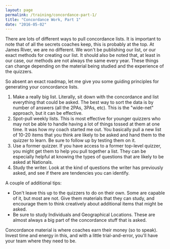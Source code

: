 ```yaml
---
layout: page
permalink: /training/concordance-part-1/
title: "Concordance Work, Part 1"
date: "2016-05-02"
---
```


There are lots of different ways to pull concordance lists. It is important to note that of all the secrets coaches keep, this is probably at the top. At James River, we are no different. We won't be publishing our list, or our exact methods for creating our list. It should also be noted that, at least in our case, our methods are not always the same every year. These things can change depending on the material being studied and the experience of the quizzers.

So absent an exact roadmap, let me give you some guiding principles for generating your concordance lists.

1. Make a really big list. Literally, sit down with the concordance and list everything that could be asked. The best way to sort the data is by number of answers (all the 2PAs, 3PAs, etc). This is the "wide-net" approach, but it can be effective.
2. Spot-pull weekly lists. This is most effective for younger quizzers who may not be able to handle having a lot of things tossed at them at one time. It was how my coach started me out. You basically pull a new list of 10-20 items that you think are likely to be asked and hand them to the quizzer to learn. Be sure to follow up by testing them on it.
3. Use a former quizzer. If you have access to a former top-level quizzer, you might get them to help you pull together a list. They can be especially helpful at knowing the types of questions that are likely to be asked at Nationals.
4. Study the writer. Look at the kind of questions the writer has previously asked, and see if there are tendencies you can identify.

A couple of additional tips:

- Don't leave this up to the quizzers to do on their own. Some are capable of it, but most are not. Give them materials that they can study, and encourage them to think creatively about additional items that might be asked.
- Be sure to study Individuals and Geographical Locations. These are almost always a big part of the concordance stuff that is asked.

Concordance material is where coaches earn their money (so to speak). Invest time and energy in this, and with a little trial-and-error, you'll have your team where they need to be.

